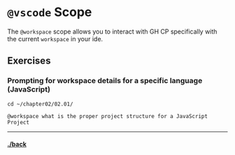 # `@vscode` Scope
The `@workspace` scope allows you to interact with GH CP specifically with the current `workspace` in your ide.


## Exercises

### Prompting for workspace details for a specific language (JavaScript)
```text
cd ~/chapter02/02.01/
```
```text
@workspace what is the proper project structure for a JavaScript Project
```


---
#### [./back](./README.md)
